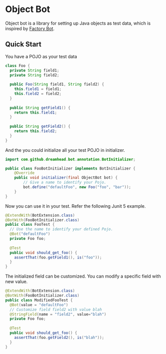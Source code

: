 # Object Bot

Object bot is a library for setting up Java objects as test data, which is inspired by [Factory Bot](https://github.com/thoughtbot/factory_bot).

## Quick Start

You have a POJO as your test data

```java
class Foo {
  private String field1;
  private String field2;
  
  public Foo(String field1, String field2) {
    this.field1 = field1;
    this.field2 = field2;
  }
  
  public String getField1() {
    return this.field1;
  }
  
  public String getField2() {
    return this.field2;
  }
}
```

And the you could initialize all your test POJO in initializer. 

```java
import com.github.dreamhead.bot.annotation.BotInitializer;

public class FooBotInitializer implements BotInitializer {
    @Override
    public void initializer(final ObjectBot bot) {
        // Give a name to identify your Pojo.
        bot.define("defaultFoo", new Foo("foo", "bar"));
    }
}
```

Now you can use it in your test. Refer the following Junit 5 example.

```java
@ExtendWith(BotExtension.class)
@BotWith(FooBotInitializer.class)
public class FooTest {
  // Use the name to identify your defined Pojo.
  @Bot("defaultFoo")
  private Foo foo;
  
  @Test
  public void should_get_foo() {
    assertThat(foo.getField1(), is("foo"));
  }
}
```

The initialized field can be customized. You can modify a specific field with new value.

```java
@ExtendWith(BotExtension.class)
@BotWith(FooBotInitializer.class)
public class ModifiedFooTest {
  @Bot(value = "defaultFoo")
  // Customize field field2 with value blah 
  @StringField(name = "field2", value="blah")
  private Foo foo;
  
  @Test
  public void should_get_foo() {
    assertThat(foo.getField2(), is("blah"));
  }
}
```

